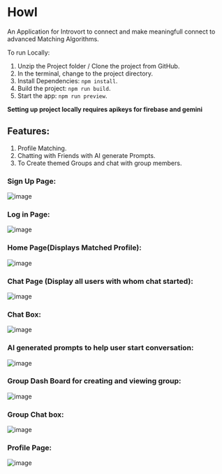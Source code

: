 # Howl

An Application for Introvort to connect and make meaningfull connect to advanced Matching Algorithms.

To run Locally:

1. Unzip the Project folder / Clone the project from GitHub.
2. In the terminal, change to the project directory.
3. Install Dependencies: `npm install`.
4. Build the project: `npm run build`.
5. Start the app: `npm run preview`.

**Setting up project locally requires apikeys for firebase and gemini**

## Features:
1. Profile Matching.
2. Chatting with Friends with AI generate Prompts.
3. To Create themed Groups and chat with group members.

### Sign Up Page:
![image](https://github.com/user-attachments/assets/5fd042a1-4fde-4908-906a-6fa947b3cb99)

### Log in Page:
![image](https://github.com/user-attachments/assets/84a9c0c2-213c-47ec-8d54-f84904c01d26)

### Home Page(Displays Matched Profile):
![image](https://github.com/user-attachments/assets/938df1c7-05e7-44c3-9799-984018aa68e8)

### Chat Page (Display all users with whom chat started):
![image](https://github.com/user-attachments/assets/983092a2-459c-4b94-89d8-beef29855374)

### Chat Box:
![image](https://github.com/user-attachments/assets/48bf396b-c07b-42f0-b585-44a6b7a7a583)

### AI generated prompts to help user start conversation:
![image](https://github.com/user-attachments/assets/e15fc0d1-cb63-4ab7-a69b-73602701cf20)

### Group Dash Board for creating and viewing group:
![image](https://github.com/user-attachments/assets/9a8c4c42-3ab8-4f64-b4cb-49057cff4e78)

### Group Chat box:
![image](https://github.com/user-attachments/assets/c5f6147b-8e55-4c93-a2c7-159162e4c352)

### Profile Page:
![image](https://github.com/user-attachments/assets/9646ce60-f311-482e-8666-201b390c27bd)
